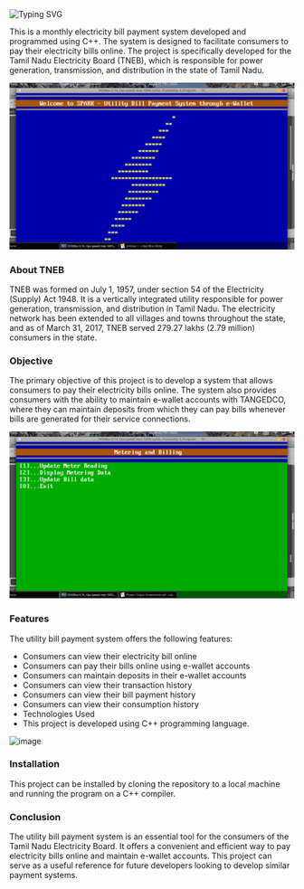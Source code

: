 <a>
    <img src="https://readme-typing-svg.demolab.com?font=Georgia&size=50&duration=2000&pause=500&multiline=true&width=1500&height=80&lines=UTILITY+BILL+PAYMENT+SYSTEM" alt="Typing SVG" />
</a>

This is a monthly electricity bill payment system developed and programmed using C++. The system is designed to facilitate consumers to pay their electricity bills online. The project is specifically developed for the Tamil Nadu Electricity Board (TNEB), which is responsible for power generation, transmission, and distribution in the state of Tamil Nadu.

![image](https://raw.githubusercontent.com/VIEKASH2001/UTILITY-BILL-PAYMENT-SYSTEM/master/Opening%20Screen.png)

### About TNEB
TNEB was formed on July 1, 1957, under section 54 of the Electricity (Supply) Act 1948. It is a vertically integrated utility responsible for power generation, transmission, and distribution in Tamil Nadu. The electricity network has been extended to all villages and towns throughout the state, and as of March 31, 2017, TNEB served 279.27 lakhs (2.79 million) consumers in the state.

### Objective
The primary objective of this project is to develop a system that allows consumers to pay their electricity bills online. The system also provides consumers with the ability to maintain e-wallet accounts with TANGEDCO, where they can maintain deposits from which they can pay bills whenever bills are generated for their service connections.

![image](https://raw.githubusercontent.com/VIEKASH2001/UTILITY-BILL-PAYMENT-SYSTEM/master/Metering%20and%20Billing%20Menu.png)

### Features
The utility bill payment system offers the following features:
* Consumers can view their electricity bill online
* Consumers can pay their bills online using e-wallet accounts
* Consumers can maintain deposits in their e-wallet accounts
* Consumers can view their transaction history
* Consumers can view their bill payment history
* Consumers can view their consumption history
* Technologies Used
* This project is developed using C++ programming language.

![image](https://raw.githubusercontent.com/VIEKASH2001/UTILITY-BILL-PAYMENT-SYSTEM/master/Wallet%20Account%20Maintenance%20%E2%80%93%20Account%20View.png)

### Installation
This project can be installed by cloning the repository to a local machine and running the program on a C++ compiler.

### Conclusion
The utility bill payment system is an essential tool for the consumers of the Tamil Nadu Electricity Board. It offers a convenient and efficient way to pay electricity bills online and maintain e-wallet accounts. This project can serve as a useful reference for future developers looking to develop similar payment systems.
